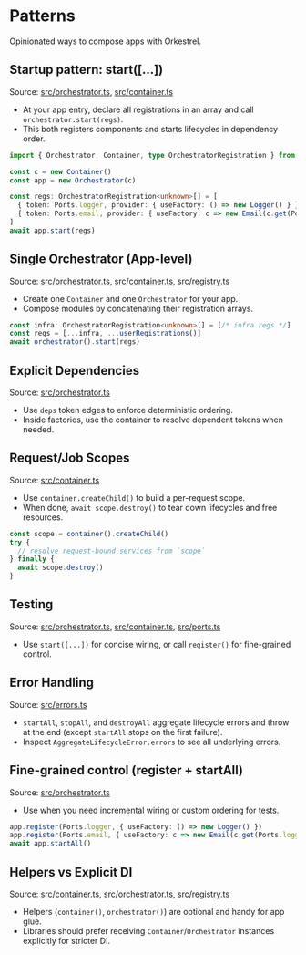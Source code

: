 # Patterns

Opinionated ways to compose apps with Orkestrel.

## Startup pattern: start([...])
Source: [src/orchestrator.ts](../src/orchestrator.ts), [src/container.ts](../src/container.ts)
- At your app entry, declare all registrations in an array and call `orchestrator.start(regs)`.
- This both registers components and starts lifecycles in dependency order.

```ts
import { Orchestrator, Container, type OrchestratorRegistration } from '@orkestrel/core'

const c = new Container()
const app = new Orchestrator(c)

const regs: OrchestratorRegistration<unknown>[] = [
  { token: Ports.logger, provider: { useFactory: () => new Logger() } },
  { token: Ports.email, provider: { useFactory: c => new Email(c.get(Ports.logger)) }, deps: [Ports.logger] },
]
await app.start(regs)
```

## Single Orchestrator (App-level)
Source: [src/orchestrator.ts](../src/orchestrator.ts), [src/container.ts](../src/container.ts), [src/registry.ts](../src/registry.ts)
- Create one `Container` and one `Orchestrator` for your app.
- Compose modules by concatenating their registration arrays.

```ts
const infra: OrchestratorRegistration<unknown>[] = [/* infra regs */]
const regs = [...infra, ...userRegistrations()]
await orchestrator().start(regs)
```

## Explicit Dependencies
Source: [src/orchestrator.ts](../src/orchestrator.ts)
- Use `deps` token edges to enforce deterministic ordering.
- Inside factories, use the container to resolve dependent tokens when needed.

## Request/Job Scopes
Source: [src/container.ts](../src/container.ts)
- Use `container.createChild()` to build a per-request scope.
- When done, `await scope.destroy()` to tear down lifecycles and free resources.

```ts
const scope = container().createChild()
try {
  // resolve request-bound services from `scope`
} finally {
  await scope.destroy()
}
```

## Testing
Source: [src/orchestrator.ts](../src/orchestrator.ts), [src/container.ts](../src/container.ts), [src/ports.ts](../src/ports.ts)
- Use `start([...])` for concise wiring, or call `register()` for fine-grained control.

## Error Handling
Source: [src/errors.ts](../src/errors.ts)
- `startAll`, `stopAll`, and `destroyAll` aggregate lifecycle errors and throw at the end (except `startAll` stops on the first failure).
- Inspect `AggregateLifecycleError.errors` to see all underlying errors.

## Fine-grained control (register + startAll)
Source: [src/orchestrator.ts](../src/orchestrator.ts)
- Use when you need incremental wiring or custom ordering for tests.

```ts
app.register(Ports.logger, { useFactory: () => new Logger() })
app.register(Ports.email, { useFactory: c => new Email(c.get(Ports.logger)) }, [Ports.logger])
await app.startAll()
```

## Helpers vs Explicit DI
Source: [src/container.ts](../src/container.ts), [src/orchestrator.ts](../src/orchestrator.ts), [src/registry.ts](../src/registry.ts)
- Helpers (`container()`, `orchestrator()`) are optional and handy for app glue.
- Libraries should prefer receiving `Container`/`Orchestrator` instances explicitly for stricter DI.
